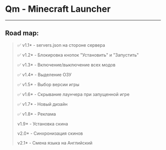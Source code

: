 # Qm - Minecraft Launcher
---
## Road map:
> :white_check_mark: v1.1* - servers.json на стороне сервера
>
> :white_check_mark: v1.2* - Блокировка кнопок "Установить" и "Запустить"
>
> :white_check_mark: v1.3* - Включение/выключение всех модов
>
> :white_check_mark: v1.4* - Выделение ОЗУ
>
> :white_check_mark: v1.5* - Выбор версии игры
>
> :white_check_mark: v1.6* - Скрывание лаунчера при запущенной игре
>
> :white_check_mark: v1.7* - Новый дизайн
>
> :white_check_mark: v1.8* - Реклама
>
> v1.9* - Установка скина
>
> v2.0* - Синхронизация скинов
>
> v2.1* - Смена языка на Английский
